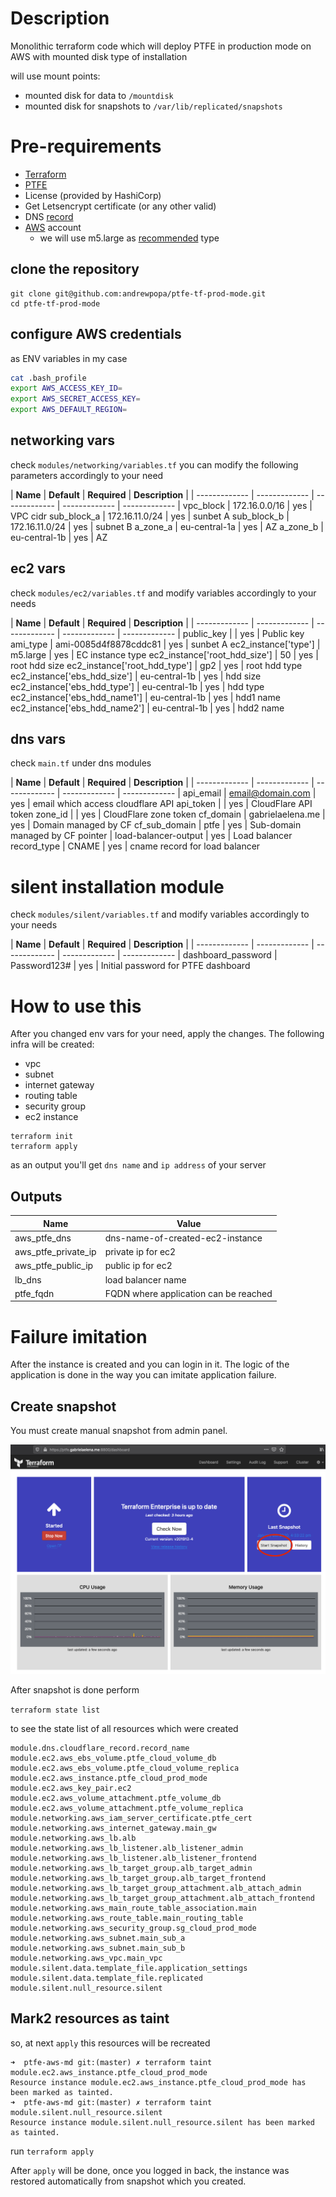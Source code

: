 # Description

Monolithic terraform code which will deploy PTFE in production mode on AWS with mounted disk type of installation

will use mount points:
- mounted disk for data to `/mountdisk`
- mounted disk for snapshots to `/var/lib/replicated/snapshots`

# Pre-requirements

- [Terraform](https://www.terraform.io)
- [PTFE](https://www.terraform.io/docs/enterprise/index.html)
- License (provided by HashiCorp)
- Get Letsencrypt certificate (or any other valid)
- DNS [record](https://www.cloudflare.com/)
- [AWS](https://aws.amazon.com) account
  - we will use m5.large as [recommended](https://www.terraform.io/docs/enterprise/before-installing/reference-architecture/aws.html) type

## clone the repository

```
git clone git@github.com:andrewpopa/ptfe-tf-prod-mode.git
cd ptfe-tf-prod-mode
```

## configure AWS credentials

as ENV variables in my case

```bash
cat .bash_profile
export AWS_ACCESS_KEY_ID=
export AWS_SECRET_ACCESS_KEY=
export AWS_DEFAULT_REGION=
```

## networking vars

check `modules/networking/variables.tf` you can modify the following parameters accordingly to your need 

| **Name**  | **Default** | **Required** | **Description** |
| ------------- | ------------- | ------------- | ------------- | ------------- |
vpc_block | 172.16.0.0/16 | yes | VPC cidr
sub_block_a | 172.16.11.0/24 | yes | sunbet A 
sub_block_b | 172.16.11.0/24 | yes | subnet B
a_zone_a | eu-central-1a | yes | AZ 
a_zone_b | eu-central-1b | yes | AZ


## ec2 vars

check `modules/ec2/variables.tf` and modify variables accordingly to your needs 

| **Name**  | **Default** | **Required** | **Description** |
| ------------- | ------------- | ------------- | ------------- | ------------- |
public_key |  | yes | Public key
ami_type | ami-0085d4f8878cddc81 | yes | sunbet A 
ec2_instance['type'] | m5.large | yes | EC instance type
ec2_instance['root_hdd_size']  | 50 | yes | root hdd size 
ec2_instance['root_hdd_type']  | gp2 | yes | root hdd type
ec2_instance['ebs_hdd_size']  | eu-central-1b | yes | hdd size
ec2_instance['ebs_hdd_type']  | eu-central-1b | yes | hdd type
ec2_instance['ebs_hdd_name1']  | eu-central-1b | yes | hdd1 name
ec2_instance['ebs_hdd_name2']  | eu-central-1b | yes | hdd2 name


## dns vars

check `main.tf` under dns modules

| **Name**  | **Default** | **Required** | **Description** |
| ------------- | ------------- | ------------- | ------------- | ------------- |
api_email | email@domain.com | yes | email which access cloudflare API
api_token |  | yes | CloudFlare API token
zone_id |  | yes | CloudFlare zone token
cf_domain  | gabrielaelena.me | yes | Domain managed by CF 
cf_sub_domain  | ptfe | yes | Sub-domain managed by CF
pointer | load-balancer-output | yes | Load balancer
record_type  | CNAME | yes | cname record for load balancer

# silent installation module

check `modules/silent/variables.tf` and modify variables accordingly to your needs 

| **Name**  | **Default** | **Required** | **Description** |
| ------------- | ------------- | ------------- | ------------- | ------------- |
dashboard_password | Password123# | yes | Initial password for PTFE dashboard

# How to use this

After you changed env vars for your need, apply the changes. The following infra will be created:
- vpc
- subnet
- internet gateway
- routing table
- security group
- ec2 instance

```
terraform init 
terraform apply
```

as an output you'll get `dns name` and `ip address` of your server


## Outputs
| **Name**  | **Value** |
| ------------- | ------------- |
aws_ptfe_dns | dns-name-of-created-ec2-instance
aws_ptfe_private_ip | private ip for ec2
aws_ptfe_public_ip | public ip for ec2
lb_dns | load balancer name
ptfe_fqdn | FQDN where application can be reached

# Failure imitation

After the instance is created and you can login in it. The logic of the application is done in the way you can imitate application failure.

## Create snapshot

You must create manual snapshot from admin panel.

![alt text](img/create_snapshot.png "Create snapshot")

After snapshot is done perform 

`terraform state list`

to see the state list of all resources which were created


```
module.dns.cloudflare_record.record_name
module.ec2.aws_ebs_volume.ptfe_cloud_volume_db
module.ec2.aws_ebs_volume.ptfe_cloud_volume_replica
module.ec2.aws_instance.ptfe_cloud_prod_mode
module.ec2.aws_key_pair.ec2
module.ec2.aws_volume_attachment.ptfe_volume_db
module.ec2.aws_volume_attachment.ptfe_volume_replica
module.networking.aws_iam_server_certificate.ptfe_cert
module.networking.aws_internet_gateway.main_gw
module.networking.aws_lb.alb
module.networking.aws_lb_listener.alb_listener_admin
module.networking.aws_lb_listener.alb_listener_frontend
module.networking.aws_lb_target_group.alb_target_admin
module.networking.aws_lb_target_group.alb_target_frontend
module.networking.aws_lb_target_group_attachment.alb_attach_admin
module.networking.aws_lb_target_group_attachment.alb_attach_frontend
module.networking.aws_main_route_table_association.main
module.networking.aws_route_table.main_routing_table
module.networking.aws_security_group.sg_cloud_prod_mode
module.networking.aws_subnet.main_sub_a
module.networking.aws_subnet.main_sub_b
module.networking.aws_vpc.main_vpc
module.silent.data.template_file.application_settings
module.silent.data.template_file.replicated
module.silent.null_resource.silent
```

## Mark2 resources as taint 
so, at next `apply` this resources will be recreated

```
➜  ptfe-aws-md git:(master) ✗ terraform taint module.ec2.aws_instance.ptfe_cloud_prod_mode
Resource instance module.ec2.aws_instance.ptfe_cloud_prod_mode has been marked as tainted.
➜  ptfe-aws-md git:(master) ✗ terraform taint module.silent.null_resource.silent
Resource instance module.silent.null_resource.silent has been marked as tainted.
```

run `terraform apply`

After `apply` will be done, once you logged in back, the instance was restored automatically from snapshot which you created.

